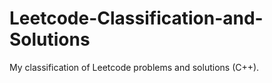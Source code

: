# Leetcode-Classification-and-Solutions
My classification of Leetcode problems and solutions (C++).
